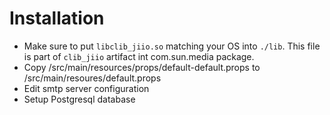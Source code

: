 # Installation

* Make sure to put `libclib_jiio.so` matching your OS into `./lib`. This file is part of `clib_jiio` artifact int
com.sun.media package.
* Copy /src/main/resources/props/default-default.props to /src/main/resoures/default.props
* Edit smtp server configuration
* Setup Postgresql database
